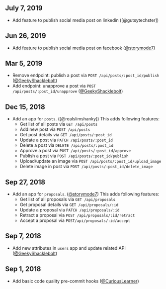 <style>
    .container h1{font-size: 1.5em; }
    .container h2{font-size: 1.2em; }
    .container hr{margin-top: 5px; }
</style>

## July 7, 2019

- Add feature to publish social media post on linkedin ([@gutsytechster])

## Jun 26, 2019

- Add feature to publish social media post on facebook ([@storymode7])

## Mar 5, 2019

- Remove endpoint: publish a post via `POST /api/posts/:post_id/publish` ([@GeekyShacklebolt])
- Add endpoint: unapprove a post via `POST /api/posts/:post_id/unapprove` ([@GeekyShacklebolt])

## Dec 15, 2018
- Add an app for `posts`. ([@realslimshanky])
  This adds following features:
  - Get list of all posts via `GET /api/posts`
  - Add new post via `POST /api/posts`
  - Get post details via `GET /api/posts/:post_id`
  - Update a post via `PATCH /api/posts/:post_id`
  - Delete a post via `DELETE /api/posts/:post_id`
  - Approve a post via `POST /api/posts/:post_id/approve`
  - Publish a post via `POST /api/posts/:post_id/publish`
  - Upload/update an image via `POST /api/posts/:post_id/upload_image`
  - Delete image in post via `POST /api/posts/:post_id/delete_image`

## Sep 27, 2018

- Add an app for `proposals`. ([@storymode7])
  This adds following features:
  - Get list of all proposals via `GET /api/proposals`
  - Get proposal details via `GET /api/proposals/:id`
  - Update a proposal via `PATCH /api/proposals/:id`
  - Retract a proposal via `POST /api/proposals/:id/retract`
  - Accept a proposal via `POST/api/proposals/:id/accept`

## Sep 7, 2018

- Add new attributes in `users` app and update related API ([@GeekyShacklebolt])

## Sep 1, 2018

- Add basic code quality pre-commit hooks ([@CuriousLearner])

[@CuriousLearner]: https://github.com/CuriousLearner
[@GeekyShacklebolt]: https://github.com/GeekyShacklebolt
[@storymode7]: https://github.com/storymode7
